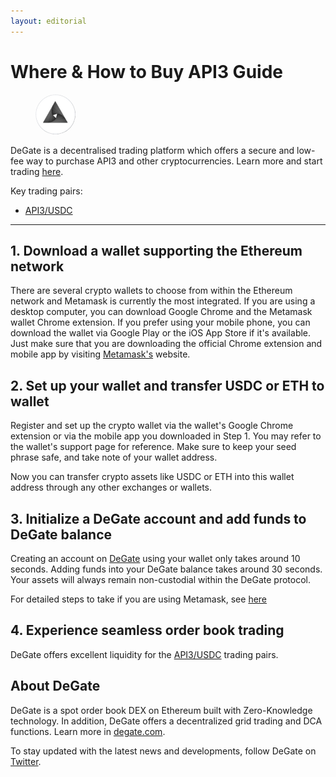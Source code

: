 ```yaml
---
layout: editorial
---
```


# Where & How to Buy API3 Guide

<figure><img src="../.gitbook/assets/api3_0x0b38210ea11411557c13457d4da7dc6ea731b88a1716284187064.jpg" alt="" width="64" style="border-radius: 50%;"><figcaption></figcaption></figure>

DeGate is a decentralised trading platform which offers a secure and low-fee way to purchase API3 and other cryptocurrencies. Learn more and start trading [here](https://app.degate.com/trade/USDC/0x0b38210ea11411557c13457d4da7dc6ea731b88a?utm_source=howtobuy).&#x20;

Key trading pairs:

* [API3/USDC](https://app.degate.com/trade/USDC/API3?utm_source=howtobuy)

***

## 1. Download a wallet supporting the Ethereum network

There are several crypto wallets to choose from within the Ethereum network and Metamask is currently the most integrated. If you are using a desktop computer, you can download Google Chrome and the Metamask wallet Chrome extension. If you prefer using your mobile phone, you can download the wallet via Google Play or the iOS App Store if it's available. Just make sure that you are downloading the official Chrome extension and mobile app by visiting [Metamask's](https://metamask.io/) website.

## 2. Set up your wallet and transfer USDC or ETH to wallet

Register and set up the crypto wallet via the wallet's Google Chrome extension or via the mobile app you downloaded in Step 1. You may refer to the wallet's support page for reference. Make sure to keep your seed phrase safe, and take note of your wallet address.&#x20;

Now you can transfer crypto assets like USDC or ETH into this wallet address through any other exchanges or wallets.

## 3. Initialize a DeGate account and add funds to DeGate balance

Creating an account on [DeGate](https://app.degate.com/?utm_source=API3_howtobuy) using your wallet only takes around 10 seconds. Adding funds into your DeGate balance takes around 30 seconds. Your assets will always remain non-custodial within the DeGate protocol.

For detailed steps to take if you are using Metamask, see [here](https://docs.degate.com/v/product_en/main-features/wallet-connectivity/metamask)

## 4. Experience seamless order book trading

DeGate offers excellent liquidity for the [API3/USDC](https://app.degate.com/trade/USDC/API3?utm_source=howtobuy) trading pairs.&#x20;

## About DeGate

DeGate is a spot order book DEX on Ethereum built with Zero-Knowledge technology. In addition, DeGate offers a decentralized grid trading and DCA functions. Learn more in [degate.com](https://degate.com/?utm_source=API3_howtobuy).

To stay updated with the latest news and developments, follow DeGate on [Twitter](https://twitter.com/degatedex).
